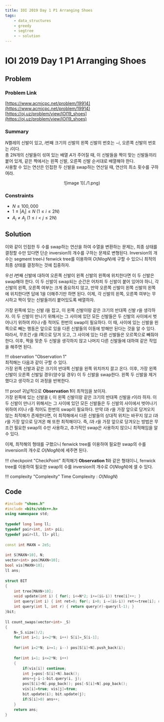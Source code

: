 ```yaml
---
title: IOI 2019 Day 1 P1 Arranging Shoes
tags:
    - data_structures
    - greedy
    - segtree
    - ~ solution
---
```


# IOI 2019 Day 1 P1 Arranging Shoes

## Problem

### Problem Link
[https://www.acmicpc.net/problem/19914](https://www.acmicpc.net/problem/19914)  
[https://oj.uz/problem/view/IOI19_shoes](https://oj.uz/problem/view/IOI19_shoes)

### Summary
$N$켤레의 신발이 있고, $i$번째 크기의 신발의 왼쪽 신발의 번호는 $-i$, 오른쪽 신발의 번호는 $i$이다.  
총 $2N$개의 신발들이 섞여 있는 배열 $A$가 주어질 때, 이 신발들을 짝이 맞는 신발들끼리 붙어 있게, 같은 짝에서는 왼쪽 신발, 오른쪽 신발 순서대로 배열해야 한다.  
사용할 수 있는 연산은 인접한 두 신발을 swap하는 연산일 때, 연산의 최소 횟수를 구하여라.
<center>
![image 1](./1.png)
</center>

### Constraints

- $N \le 100,000$
- $1 \le |A_i| \le N$ $(1 \le i \le 2N)$
- $A_i \ne A_j$ $(1 \le i < j \le 2N)$


## Solution

이와 같이 인접한 두 수를 swap하는 연산을 하여 수열을 변환하는 문제는, 최종 상태를 결정할 수만 있다면 단순 inversion의 개수를 구하는 문제로 변형된다.
Inversion의 개수는 segment tree나 fenwick tree를 이용하여 $O(NlogN)$에 구할 수 있으니 최적의 최종 상태를 결정하는 것에 집중하자.

우선 $i$번째 신발에 대하여 오른쪽 신발이 왼쪽 신발의 왼쪽에 위치한다면 이 두 신발은 swap해야 한다.
이 두 신발이 swap되는 순간은 어차피 두 신발이 붙어 있어야 하니, 각 신발의 왼쪽, 오른쪽 여부는 크게 중요하지 않고, 만약 오른쪽 신발이 왼쪽 신발의 왼쪽에 위치한다면 답에 $1$을 더해주기만 하면 된다.
이제, 각 신발의 왼쪽, 오른쪽 여부는 무시하고 짝이 맞는 신발들끼리 붙어있도록 배열하자.

가장 왼쪽에 있는 신발 $l$을 잡고, 이 왼쪽 신발이랑 같은 크기의 반대쪽 신발 $r$을 생각하자.
이 두 신발이 만나기 위해서는 그 사이에 있던 모든 신발들은 두 신발의 사이에서 벗어나기 위하여 $l$이나 $r$중 적어도 한번의 swap이 필요하다.
이 때, 사이에 있는 신발을 왼쪽으로 빼는 행동은 앞으로 있을 다른 신발들의 이동에 방해만 된다는 것을 알 수 있다.
따라서, 무조건 $r$을 $l$쪽으로 당겨 오고, 그 사이에 있는 다른 신발들은 오르쪽으로 빼줘야 한다.
이후, 짝을 맞춘 두 신발을 생각하지 않고 나머지 다른 신발들에 대하여 같은 작업을 해주면 된다.

!!! observation "Observation 1"    
    최적해는 다음과 같이 구할 수 있다.  
    가장 왼쪽 신발과 같은 크기의 반대쪽 신발을 왼쪽 위치까지 끌고 온다.
    이후, 가장 왼쪽 신발이 오른쪽 신발일 경우(양수일 경우) 이 두 신발을 swap한다.
    왼쪽 두 신발을 제거했다고 생각하고 이 과정을 반복한다.

!!! proof
    귀납적으로 **Observation 1**이 최적임을 보이자.  
    가장 왼쪽에 있는 신발을 $l$, 이 왼쪽 신발이랑 같은 크기의 반대쪽 신발을 $r$이라 하자.
    이 두 신발이 만나기 위해서는 그 사이에 있던 모든 신발들은 두 신발의 사이에서 벗어나기 위하여 $l$이나 $r$중 적어도 한번의 swap이 필요하다.
    만약 $l$과 $r$을 가장 앞으로 당겨오지 않는 최적해가 존재한다면, 이 최적해에서 다른 신발들의 상대적 위치는 바꾸지 않고 $l$과 $r$을 가장 앞으로 당겨온 해 또한 최적해이다.
    즉, $l$과 $r$을 가장 앞으로 당겨오는 방법은 무조건 필요한 swap의 수만 사용하고, 추가적인 swap은 사용하지 않으니 최적해임을 알 수 있다.

이제, 최적해의 형태를 구했으니 fenwick tree를 이용하여 필요한 swap의 수를 inversion의 개수로 $O(NlogN)$에 세주면 된다.

!!! checkpoint "CheckPoint"
    최적해가 **Observation 1**와 같은 형태이니, fenwick tree를 이용하여 필요한 swap의 수를 inversion의 개수로 $O(NlogN)$에 셀 수 있다.

!!! complexity "Complexity"
    Time Complexity : $O(NlogN)$

## Code
``` cpp linenums="1"
#include "shoes.h"
#include <bits/stdc++.h>
using namespace std;
 
typedef long long ll;
typedef pair<int, int> pii;
typedef pair<ll, ll> pll;
 
const int MAXN = 2e5;
 
int S[MAXN+10], N;
vector<int> pos[MAXN+10];
bool vis[MAXN+10];
ll ans;

struct BIT
{
	int tree[MAXN+10];
	void update(int i) { for(; i<=N*2; i+=(i&-i)) tree[i]++; }
	int query(int i) { int ret=0; for(; i>0; i-=(i&-i)) ret+=tree[i]; return ret; }
	int query(int l, int r) { return query(r)-query(l-1); }
}bit;
 
ll count_swaps(vector<int> _S)
{
	N=_S.size()/2;
	for(int i=1; i<=2*N; i++) S[i]=_S[i-1];
 
	for(int i=2*N; i>=1; i--) pos[S[i]+N].push_back(i);
 
	for(int i=1; i<=2*N; i++)
	{
		if(vis[i]) continue;
		int j=pos[-S[i]+N].back();
		ans+=j-i-1-bit.query(i, j);
		pos[S[i]+N].pop_back(); pos[-S[i]+N].pop_back();
		vis[i]=true; vis[j]=true;
		bit.update(i); bit.update(j);
		if(S[i]>0) ans++;
	}	
	return ans;
}
```